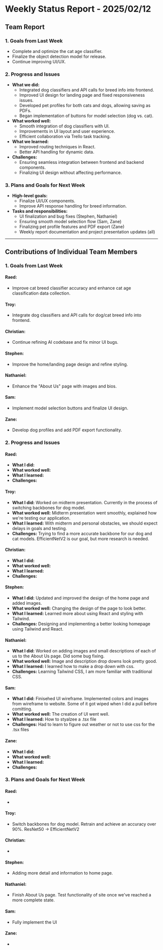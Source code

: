# Weekly Status Report - 2025/02/12

## Team Report

### 1. Goals from Last Week
- Complete and optimize the cat age classifier.
- Finalize the object detection model for release.
- Continue improving UI/UX.

### 2. Progress and Issues
- **What we did:**
  - Integrated dog classifiers and API calls for breed info into frontend.
  - Improved UI design for landing page and fixed responsiveness issues.
  - Developed pet profiles for both cats and dogs, allowing saving as PDFs.
  - Began implementation of buttons for model selection (dog vs. cat).
- **What worked well:**
  - Smooth integration of dog classifiers with UI.
  - Improvements in UI layout and user experience.
  - Efficient collaboration via Trello task tracking.
- **What we learned:**
  - Improved routing techniques in React.
  - Better API handling for dynamic data.
- **Challenges:**
  - Ensuring seamless integration between frontend and backend components.
  - Finalizing UI design without affecting performance.

### 3. Plans and Goals for Next Week
- **High-level goals:**
  - Finalize UI/UX components.
  - Improve API response handling for breed information.
- **Tasks and responsibilities:**
  - UI finalization and bug fixes (Stephen, Nathaniel)
  - Ensuring smooth model selection flow (Sam, Zane)
  - Finalizing pet profile features and PDF export (Zane)
  - Weekly report documentation and project presentation updates (all)

---

## Contributions of Individual Team Members

### 1. Goals from Last Week

#### Raed:
- Improve cat breed classifier accuracy and enhance cat age classification data collection.

#### Troy:
- Integrate dog classifiers and API calls for dog/cat breed info into frontend.

#### Christian:
- Continue refining AI codebase and fix minor UI bugs.

#### Stephen:
- Improve the home/landing page design and refine styling.

#### Nathaniel:
- Enhance the "About Us" page with images and bios.

#### Sam:
- Implement model selection buttons and finalize UI design.

#### Zane:
- Develop dog profiles and add PDF export functionality.

### 2. Progress and Issues

#### Raed:
- **What I did:** 
- **What worked well:** 
- **What I learned:** 
- **Challenges:** 

#### Troy:
- **What I did:** Worked on midterm presentation. Currently in the process of switching backbones for dog model.
- **What worked well:** Midterm presentation went smoothly, explained how we're testing our application.
- **What I learned:** With midterm and personal obstacles, we should expect delays in goals and testing. 
- **Challenges:** Trying to find a more accurate backbone for our dog and cat models. EfficientNetV2 is our goal, but more research is needed. 

#### Christian:
- **What I did:** 
- **What worked well:** 
- **What I learned:** 
- **Challenges:** 

#### Stephen:
- **What I did:**  Updated and improved the design of the home page and added images. 
- **What worked well:**  Changing the design of the page to look better.
- **What I learned:** Learned more about using React and styling with Tailwind.
- **Challenges:** Designing and implementing a better looking homepage using Tailwind and React.

#### Nathaniel:
- **What I did:** Worked on adding images and small descriptions of each of us to the About Us page. Did some bug fixing.
- **What worked well:** Image and description drop downs look pretty good.
- **What I learned:** I learned how to make a drop down with css.
- **Challenges:** Learning Tailwind CSS, I am more familiar with traditional CSS.

#### Sam:
- **What I did:** Finisehed UI wireframe. Implemented colors and images from wireframe to website. Some of it got wiped when I did a pull before comitting. 
- **What worked well:** The creation of UI went well.
- **What I learned:** How to styalzee a .tsx file
- **Challenges:** Had to learn to figure out weather or not to use css for the .tsx files 

#### Zane:
- **What I did:** 
- **What worked well:** 
- **What I learned:** 
- **Challenges:** 

### 3. Plans and Goals for Next Week

#### Raed:
- 

#### Troy:
- Switch backbones for dog model. Retrain and achieve an accuracy over 90%. ResNet50 -> EfficientNetV2

#### Christian:
- 

#### Stephen:
- Adding more detail and information to home page.

#### Nathaniel:
- Finish About Us page. Test functionality of site once we've reached a more complete state.

#### Sam:
- Fully implement the UI

#### Zane:
- 
